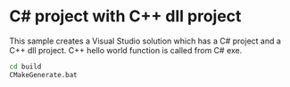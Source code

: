 # C# project with C++ dll project

This sample creates a Visual Studio solution which has a C# project and a C++ dll project.
C++ hello world function is called from C# exe.

```bat
cd build
CMakeGenerate.bat
```
